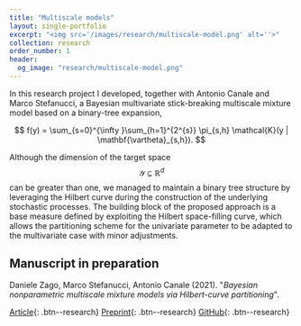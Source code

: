 ```yaml
---
title: "Multiscale models"
layout: single-portfolio
excerpt: "<img src='/images/research/multiscale-model.png' alt=''>"
collection: research
order_number: 1
header: 
  og_image: "research/multiscale-model.png"
---
```


In this research project I developed, together with Antonio Canale and Marco Stefanucci, a Bayesian multivariate stick-breaking multiscale mixture model based on a binary-tree expansion,

$$
  f(y) = \sum_{s=0}^{\infty }\sum_{h=1}^{2^{s}} \pi_{s,h} \mathcal{K}(y | \mathbf{\vartheta}_{s,h}).
$$

Although the dimension of the target space $$\mathcal{Y} \subseteq \mathbb{R}^{d}$$ can be greater than one, we managed to maintain a binary tree structure by leveraging the Hilbert curve during the construction of the underlying stochastic processes.
The building block of the proposed approach is a base measure defined by exploiting the Hilbert space-filling curve, which allows the partitioning scheme for the univariate parameter to be adapted to the multivariate case with minor adjustments.


## Manuscript in preparation

Daniele Zago, Marco Stefanucci, Antonio Canale (2021). "*Bayesian nonparametric multiscale mixture models via Hilbert-curve partitioning*".

[Article](){: .btn--research} [Preprint](){: .btn--research} [GitHub](https://github.com/DedZago/msMK){: .btn--research}
